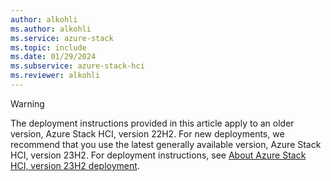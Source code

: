 ```yaml
---
author: alkohli
ms.author: alkohli
ms.service: azure-stack
ms.topic: include
ms.date: 01/29/2024
ms.subservice: azure-stack-hci
ms.reviewer: alkohli
---
```


> [!WARNING]
> The deployment instructions provided in this article apply to an older version, Azure Stack HCI, version 22H2. For new deployments, we recommend that you use the latest generally available version, Azure Stack HCI, version 23H2. For deployment instructions, see [About Azure Stack HCI, version 23H2 deployment](../deploy/deployment-introduction.md).

